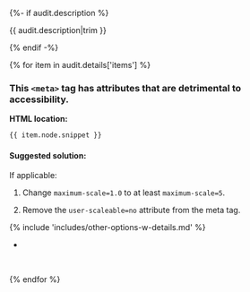 {%- if audit.description %}

{{ audit.description|trim }}

{% endif -%}

{% for item in audit.details['items'] %}

### This `<meta>` tag has attributes that are detrimental to accessibility.

__HTML location:__

```html
{{ item.node.snippet }}
```

#### Suggested solution:

If applicable:

1. Change `maximum-scale=1.0` to at least `maximum-scale=5`.

2. Remove the `user-scaleable=no` attribute from the meta tag.

{% include 'includes/other-options-w-details.md' %}

-
<br>

{% endfor %}

<br>